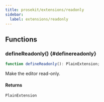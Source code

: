 ```yaml
---
title: prosekit/extensions/readonly
sidebar:
  label: extensions/readonly
---
```


<!-- DEBUG memberWithGroups 1 -->

<!-- DEBUG memberWithGroups 4 -->

<!-- DEBUG memberWithGroups 7 -->

<!-- DEBUG memberWithGroups 8 -->

<!-- DEBUG memberWithGroups 9 -->

## Functions

### defineReadonly() {#definereadonly}

```ts
function defineReadonly(): PlainExtension;
```

Make the editor read-only.

#### Returns

`PlainExtension`

<!-- DEBUG inheritance start kind=4096 -->

<!-- DEBUG memberWithGroups 10 -->
